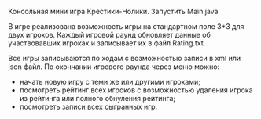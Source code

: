 Консольная мини игра Крестики-Нолики.
Запустить Main.java

В игре реализована возможность игры на стандартном поле 3*3 для двух игроков.
Каждый игровой раунд обновляет данные об участвовавших игроках и записывает их в файл Rating.txt

Все игры записываются по ходам с возможностью записи в xml или json файл.
По окончании игрового раунда через меню можно:
- начать новую игру с теми же или другими игроками;
- посмотреть рейтинг всех игроков с возможностью удаления игрока из рейтинга или полного обнуления рейтинга;
- посмотреть записи всех сыгранных игр.
